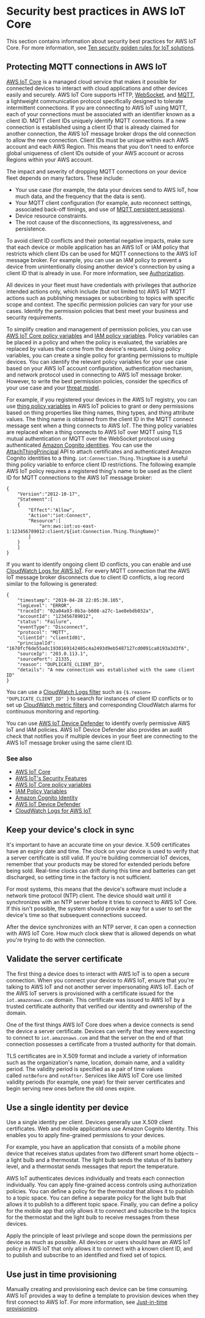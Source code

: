 # Security best practices in AWS IoT Core<a name="security-best-practices"></a>

This section contains information about security best practices for AWS IoT Core\. For more information, see [ Ten security golden rules for IoT solutions](https://aws.amazon.com/blogs/iot/ten-security-golden-rules-for-iot-solutions/)\.

## Protecting MQTT connections in AWS IoT<a name="secure-mqtt"></a>

[AWS IoT Core](https://aws.amazon.com/iot-core/) is a managed cloud service that makes it possible for connected devices to interact with cloud applications and other devices easily and securely\. AWS IoT Core supports HTTP, [WebSocket](https://en.wikipedia.org/wiki/WebSocket), and [MQTT](https://en.wikipedia.org/wiki/MQTT), a lightweight communication protocol specifically designed to tolerate intermittent connections\. If you are connecting to AWS IoT using MQTT, each of your connections must be associated with an identifier known as a client ID\. MQTT client IDs uniquely identify MQTT connections\. If a new connection is established using a client ID that is already claimed for another connection, the AWS IoT message broker drops the old connection to allow the new connection\. Client IDs must be unique within each AWS account and each AWS Region\. This means that you don't need to enforce global uniqueness of client IDs outside of your AWS account or across Regions within your AWS account\.

The impact and severity of dropping MQTT connections on your device fleet depends on many factors\. These include:
+ Your use case \(for example, the data your devices send to AWS IoT, how much data, and the frequency that the data is sent\)\.
+ Your MQTT client configuration \(for example, auto reconnect settings, associated back\-off timings, and use of [MQTT persistent sessions](mqtt.md#mqtt-persistent-sessions)\)\.
+ Device resource constraints\.
+ The root cause of the disconnections, its aggressiveness, and persistence\.

To avoid client ID conflicts and their potential negative impacts, make sure that each device or mobile application has an AWS IoT or IAM policy that restricts which client IDs can be used for MQTT connections to the AWS IoT message broker\. For example, you can use an IAM policy to prevent a device from unintentionally closing another device's connection by using a client ID that is already in use\. For more information, see [Authorization](iot-authorization.md)\.

All devices in your fleet must have credentials with privileges that authorize intended actions only, which include \(but not limited to\) AWS IoT MQTT actions such as publishing messages or subscribing to topics with specific scope and context\. The specific permission policies can vary for your use cases\. Identify the permission policies that best meet your business and security requirements\.

To simplify creation and management of permission policies, you can use [AWS IoT Core policy variables](iot-policy-variables.md) and [IAM policy variables](https://docs.aws.amazon.com/IAM/latest/UserGuide/reference_policies_variables.html)\. Policy variables can be placed in a policy and when the policy is evaluated, the variables are replaced by values that come from the device's request\. Using policy variables, you can create a single policy for granting permissions to multiple devices\. You can identify the relevant policy variables for your use case based on your AWS IoT account configuration, authentication mechanism, and network protocol used in connecting to AWS IoT message broker\. However, to write the best permission policies, consider the specifics of your use case and your [threat model](https://en.wikipedia.org/wiki/Threat_model)\.

For example, if you registered your devices in the AWS IoT registry, you can use [thing policy variables](thing-policy-variables.md) in AWS IoT policies to grant or deny permissions based on thing properties like thing names, thing types, and thing attribute values\. The thing name is obtained from the client ID in the MQTT connect message sent when a thing connects to AWS IoT\. The thing policy variables are replaced when a thing connects to AWS IoT over MQTT using TLS mutual authentication or MQTT over the WebSocket protocol using authenticated [Amazon Cognito identities](https://docs.aws.amazon.com/cognito/latest/developerguide/cognito-identities.html)\. You can use the [AttachThingPrincipal](https://docs.aws.amazon.com/iot/latest/apireference/API_AttachThingPrincipal.html) API to attach certificates and authenticated Amazon Cognito identities to a thing\. `iot:Connection.Thing.ThingName` is a useful thing policy variable to enforce client ID restrictions\. The following example AWS IoT policy requires a registered thing's name to be used as the client ID for MQTT connections to the AWS IoT message broker:

```
{
    "Version":"2012-10-17",
    "Statement":[
    {
        "Effect":"Allow",
        "Action":"iot:Connect",
        "Resource":[
            "arn:aws:iot:us-east-1:123456789012:client/${iot:Connection.Thing.ThingName}"
        ]
    }
    ]
}
```

If you want to identify ongoing client ID conflicts, you can enable and use [CloudWatch Logs for AWS IoT](cloud-watch-logs.md)\. For every MQTT connection that the AWS IoT message broker disconnects due to client ID conflicts, a log record similar to the following is generated:

```
{
    "timestamp": "2019-04-28 22:05:30.105",
    "logLevel": "ERROR",
    "traceId": "02a04a93-0b3a-b608-a27c-1ae8ebdb032a",
    "accountId": "123456789012",
    "status": "Failure",
    "eventType": "Disconnect",
    "protocol": "MQTT",
    "clientId": "clientId01",
    "principalId": "1670fcf6de55adc1930169142405c4a2493d9eb5487127cd0091ca0193a3d3f6",
    "sourceIp": "203.0.113.1",
    "sourcePort": 21335,
    "reason": "DUPLICATE_CLIENT_ID",
    "details": "A new connection was established with the same client ID"
}
```

You can use a [CloudWatch Logs filter](https://docs.aws.amazon.com/AmazonCloudWatch/latest/logs/MonitoringLogData.html) such as `{$.reason= "DUPLICATE_CLIENT_ID" }` to search for instances of client ID conflicts or to set up [CloudWatch metric filters](https://docs.aws.amazon.com/AmazonCloudWatch/latest/logs/MonitoringPolicyExamples.html) and corresponding CloudWatch alarms for continuous monitoring and reporting\.

You can use [AWS IoT Device Defender](https://aws.amazon.com/iot-device-defender/) to identify overly permissive AWS IoT and IAM policies\. AWS IoT Device Defender also provides an audit check that notifies you if multiple devices in your fleet are connecting to the AWS IoT message broker using the same client ID\.

### See also<a name="mqtt-security-see-also"></a>
+ [AWS IoT Core](https://aws.amazon.com/iot-core/)
+ [AWS IoT's Security Features](authentication.md)
+ [AWS IoT Core policy variables](iot-policy-variables.md)
+ [IAM Policy Variables](https://docs.aws.amazon.com/service-authorization/latest/reference/reference_policies_variables.html)
+ [Amazon Cognito Identity](https://docs.aws.amazon.com/cognito/latest/developerguide/cognito-identities.html)
+ [AWS IoT Device Defender](https://aws.amazon.com/iot-device-defender/)
+ [CloudWatch Logs for AWS IoT](cloud-watch-logs.md)

## Keep your device's clock in sync<a name="device-clock"></a>

It's important to have an accurate time on your device\. X\.509 certificates have an expiry date and time\. The clock on your device is used to verify that a server certificate is still valid\. If you're building commercial IoT devices, remember that your products may be stored for extended periods before being sold\. Real\-time clocks can drift during this time and batteries can get discharged, so setting time in the factory is not sufficient\.

For most systems, this means that the device's software must include a network time protocol \(NTP\) client\. The device should wait until it synchronizes with an NTP server before it tries to connect to AWS IoT Core\. If this isn't possible, the system should provide a way for a user to set the device's time so that subsequent connections succeed\.

After the device synchronizes with an NTP server, it can open a connection with AWS IoT Core\. How much clock skew that is allowed depends on what you're trying to do with the connection\. 

## Validate the server certificate<a name="validate-server-cert"></a>

The first thing a device does to interact with AWS IoT is to open a secure connection\. When you connect your device to AWS IoT, ensure that you're talking to AWS IoT and not another server impersonating AWS IoT\. Each of the AWS IoT servers is provisioned with a certificate issued for the `iot.amazonaws.com` domain\. This certificate was issued to AWS IoT by a trusted certificate authority that verified our identity and ownership of the domain\.

One of the first things AWS IoT Core does when a device connects is send the device a server certificate\. Devices can verify that they were expecting to connect to `iot.amazonaws.com` and that the server on the end of that connection possesses a certificate from a trusted authority for that domain\.

TLS certificates are in X\.509 format and include a variety of information such as the organization's name, location, domain name, and a validity period\. The validity period is specified as a pair of time values called `notBefore` and `notAfter`\. Services like AWS IoT Core use limited validity periods \(for example, one year\) for their server certificates and begin serving new ones before the old ones expire\.

## Use a single identity per device<a name="cert-per-device"></a>

Use a single identity per client\. Devices generally use X\.509 client certificates\. Web and mobile applications use Amazon Cognito Identity\. This enables you to apply fine\-grained permissions to your devices\.

For example, you have an application that consists of a mobile phone device that receives status updates from two different smart home objects – a light bulb and a thermostat\. The light bulb sends the status of its battery level, and a thermostat sends messages that report the temperature\.

AWS IoT authenticates devices individually and treats each connection individually\. You can apply fine\-grained access controls using authorization policies\. You can define a policy for the thermostat that allows it to publish to a topic space\. You can define a separate policy for the light bulb that allows it to publish to a different topic space\. Finally, you can define a policy for the mobile app that only allows it to connect and subscribe to the topics for the thermostat and the light bulb to receive messages from these devices\.

Apply the principle of least privilege and scope down the permissions per device as much as possible\. All devices or users should have an AWS IoT policy in AWS IoT that only allows it to connect with a known client ID, and to publish and subscribe to an identified and fixed set of topics\.

## Use just in time provisioning<a name="use-jitp"></a>

Manually creating and provisioning each device can be time consuming\. AWS IoT provides a way to define a template to provision devices when they first connect to AWS IoT\. For more information, see [Just\-in\-time provisioning](jit-provisioning.md)\.